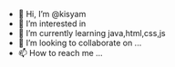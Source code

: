 - 👋 Hi, I’m @kisyam
- 👀 I’m interested in 
- 🌱 I’m currently learning java,html,css,js
- 💞️ I’m looking to collaborate on ...
- 📫 How to reach me ...

<!---
kisyam/kisyam is a ✨ special ✨ repository because its `README.md` (this file) appears on your GitHub profile.
You can click the Preview link to take a look at your changes.
--->

